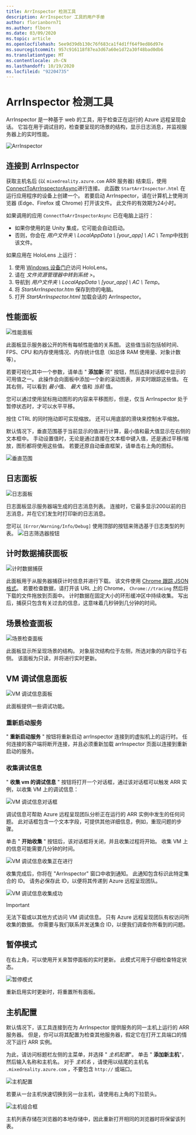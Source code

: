 ```yaml
---
title: ArrInspector 检测工具
description: ArrInspector 工具的用户手册
author: florianborn71
ms.author: flborn
ms.date: 03/09/2020
ms.topic: article
ms.openlocfilehash: 5ee9d39db130c76f683ca1f4d1ff64f9ed86d97e
ms.sourcegitcommit: 957c916118f87ea3d67a60e1d72a30f48bad0db6
ms.translationtype: MT
ms.contentlocale: zh-CN
ms.lasthandoff: 10/19/2020
ms.locfileid: "92204735"
---
```

# <a name="the-arrinspector-inspection-tool"></a>ArrInspector 检测工具

ArrInspector 是一种基于 web 的工具，用于检查正在运行的 Azure 远程呈现会话。 它旨在用于调试目的，检查要呈现的场景的结构，显示日志消息，并监视服务器上的实时性能。

![ArrInspector](./media/arr-inspector.png)

## <a name="connecting-to-the-arrinspector"></a>连接到 ArrInspector

获取主机名后 (以 `mixedreality.azure.com` ARR 服务器) 结束后，使用 [ConnectToArrInspectorAsync](../../how-tos/frontend-apis.md#connect-to-arr-inspector)进行连接。 此函数 `StartArrInspector.html` 在运行应用程序的设备上创建一个。 若要启动 ArrInspector，请在计算机上使用浏览器 (Edge、Firefox 或 Chrome) 打开该文件。 此文件的有效期为24小时。

如果调用的应用 `ConnectToArrInspectorAsync` 已在电脑上运行：

* 如果你使用的是 Unity 集成，它可能会自动启动。
* 否则，你会在 *用户文件夹 \\ LocalAppData \\ [your_app] \\ AC \\ Temp*中找到该文件。

如果应用在 HoloLens 上运行：

1. 使用 [Windows 设备门户](/windows/mixed-reality/using-the-windows-device-portal)访问 HoloLens。
1. 请在 *文件资源管理器中转到系统 >*。
1. 导航到 *用户文件夹 \\ LocalAppData \\ [your_app] \\ AC \\ Temp*。
1. 将 *StartArrInspector.htm* 保存到你的电脑。
1. 打开 *StartArrInspector.html* 加载会话的 ArrInspector。

## <a name="the-performance-panel"></a>性能面板

![性能面板](./media/performance-panel.png)

此面板显示服务器公开的所有每帧性能值的关系图。 这些值当前包括帧时间、FPS、CPU 和内存使用情况、内存统计信息（如总体 RAM 使用量、对象计数等）。

若要可视化其中一个参数，请单击 " **添加新** 项" 按钮，然后选择对话框中显示的可用值之一。 此操作会向面板中添加一个新的滚动图表，并实时跟踪这些值。 在其右侧，可以看到 *最小*值、 *最大* 值和 *当前* 值。

您可以通过使用鼠标拖动图形的内容来平移图形，但是，仅当 ArrInspector 处于暂停状态时，才可以水平平移。

按住 CTRL 的同时拖动即可实现缩放。 还可以用底部的滑块来控制水平缩放。

默认情况下，垂直范围基于当前显示的值进行计算，最小值和最大值显示在右侧的文本框中。 手动设置值时，无论是通过直接在文本框中键入值，还是通过平移/缩放，图形都将使用这些值。 若要还原自动垂直框架，请单击右上角的图标。

![垂直范围](./media/vertical-range.png)

## <a name="the-log-panel"></a>日志面板

![日志面板](./media/log-panel.png)

日志面板显示服务器端生成的日志消息列表。 连接时，它最多显示200以前的日志消息，并在它们发生时打印新的日志消息。

您可以 `[Error/Warning/Info/Debug]` 使用顶部的按钮来筛选基于日志类型的列表。
![日志筛选器按钮](./media/log-filter.png)

## <a name="the-timing-data-capture-panel"></a>计时数据捕获面板

![计时数据捕获](./media/timing-data-capture.png)

此面板用于从服务器捕获计时信息并进行下载。 该文件使用 [Chrome 跟踪 JSON 格式](https://docs.google.com/document/d/1CvAClvFfyA5R-PhYUmn5OOQtYMH4h6I0nSsKchNAySU/edit)。 若要检查数据，请打开该 URL 上的 Chrome， `Chrome://tracing` 然后将下载的文件拖放到页面中。 计时数据在固定大小的环形缓冲区中持续收集。 写出后，捕获只包含有关过去的信息，这意味着几秒钟到几分钟的时间。

## <a name="the-scene-inspection-panel"></a>场景检查面板

![场景检查面板](./media/scene-inspection-panel.png)

此面板显示所呈现场景的结构。 对象层次结构位于左侧，所选对象的内容位于右侧。 该面板为只读，并将进行实时更新。

## <a name="the-vm-debug-information-panel"></a>VM 调试信息面板

![VM 调试信息面板](./media/state-debugger-panel.png)

此面板提供一些调试功能。

### <a name="restart-service"></a>重新启动服务

" **重新启动服务** " 按钮将重新启动 arrInspector 连接到的虚拟机上的运行时。 任何连接的客户端将断开连接，并且必须重新加载 arrInspector 页面以连接到重新启动的服务。

### <a name="collect-debug-information"></a>收集调试信息

" **收集 vm 的调试信息** " 按钮将打开一个对话框，通过该对话框可以触发 ARR 实例，以收集 VM 上的调试信息：

![VM 调试信息对话框](./media/state-debugger-dialog.png)

调试信息可帮助 Azure 远程呈现团队分析正在运行的 ARR 实例中发生的任何问题。 此对话框包含一个文本字段，可提供其他详细信息，例如，重现问题的步骤。

单击 " **开始收集** " 按钮后，该对话框将关闭，并且收集过程将开始。 收集 VM 上的信息可能需要几分钟的时间。

![VM 调试信息收集正在进行](./media/state-debugger-panel-in-progress.png)

收集完成后，你将在 "ArrInspector" 窗口中收到通知。 此通知包含标识此特定集合的 ID。 请务必保存此 ID，以便将其传递到 Azure 远程呈现团队。

![VM 调试信息收集成功](./media/state-debugger-snackbar-success.png)

> [!IMPORTANT]
> 无法下载或以其他方式访问 VM 调试信息。 只有 Azure 远程呈现团队有权访问所收集的数据。 你需要与我们联系并发送集合 ID，以便我们调查你所看到的问题。

## <a name="pause-mode"></a>暂停模式

在右上角，可以使用开关来暂停面板的实时更新。 此模式可用于仔细检查特定状态。

![暂停模式](./media/pause-mode.png)

重新启用实时更新时，将重置所有面板。

## <a name="host-configuration"></a>主机配置

默认情况下，该工具连接到在为 ArrInspector 提供服务的同一主机上运行的 ARR 服务器。 但是，你可以将其配置为检查其他服务器，假定它在打开工具端口的情况下运行 ARR 实例。

为此，请访问标题栏左侧的主菜单，并选择 " *主机配置*"。 单击 " **添加新主机**"，然后输入名称和主机名。 对于 *主机名* ，请使用以结尾的主机名 `.mixedreality.azure.com` ，不要包含 `http://` 或端口。

![主机配置](./media/host-configuration.png)

若要从一台主机快速切换到另一台主机，请使用右上角的下拉箭头。

![主机组合框](./media/host-switch-combo.png)

主机列表存储在浏览器的本地存储中，因此重新打开相同的浏览器时将保留该列表。